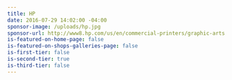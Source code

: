 ```yaml
---
title: HP
date: 2016-07-29 14:02:00 -04:00
sponsor-image: /uploads/hp.jpg
sponsor-url: http://www8.hp.com/us/en/commercial-printers/graphic-arts.html
is-featured-on-home-page: false
is-featured-on-shops-galleries-page: false
is-first-tier: false
is-second-tier: true
is-third-tier: false
---
```

